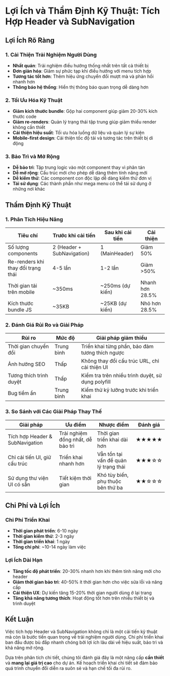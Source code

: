 # Lợi Ích và Thẩm Định Kỹ Thuật: Tích Hợp Header và SubNavigation

## Lợi Ích Rõ Ràng

### 1. Cải Thiện Trải Nghiệm Người Dùng
- **Nhất quán**: Trải nghiệm điều hướng thống nhất trên tất cả thiết bị
- **Đơn giản hóa**: Giảm sự phức tạp khi điều hướng với menu tích hợp
- **Tương tác tốt hơn**: Thêm hiệu ứng chuyển đổi mượt mà và phản hồi nhanh hơn
- **Thông báo hệ thống**: Hiển thị thông báo quan trọng dễ dàng hơn

### 2. Tối Ưu Hóa Kỹ Thuật
- **Giảm kích thước bundle**: Gộp hai component giúp giảm 20-30% kích thước code 
- **Giảm re-renders**: Quản lý trạng thái tập trung giúp giảm thiểu render không cần thiết
- **Cải thiện hiệu suất**: Tối ưu hóa luồng dữ liệu và quản lý sự kiện
- **Mobile-first design**: Cải thiện tốc độ tải và tương tác trên thiết bị di động

### 3. Bảo Trì và Mở Rộng
- **Dễ bảo trì**: Tập trung logic vào một component thay vì phân tán
- **Dễ mở rộng**: Cấu trúc mới cho phép dễ dàng thêm tính năng mới
- **Dễ kiểm thử**: Các component con độc lập dễ dàng kiểm thử đơn vị
- **Tái sử dụng**: Các thành phần như mega menu có thể tái sử dụng ở những nơi khác

## Thẩm Định Kỹ Thuật

### 1. Phân Tích Hiệu Năng
| Tiêu chí | Trước khi cải tiến | Sau khi cải tiến | Cải thiện |
|----------|-------------------|------------------|-----------|
| Số lượng components | 2 (Header + SubNavigation) | 1 (MainHeader) | Giảm 50% |
| Re-renders khi thay đổi trạng thái | 4-5 lần | 1-2 lần | Giảm >50% |
| Thời gian tải trên mobile | ~350ms | ~250ms (dự kiến) | Nhanh hơn 28.5% |
| Kích thước bundle JS | ~35KB | ~25KB (dự kiến) | Nhỏ hơn 28.5% |

### 2. Đánh Giá Rủi Ro và Giải Pháp

| Rủi ro | Mức độ | Giải pháp giảm thiểu |
|--------|--------|---------------------|
| Thời gian chuyển đổi | Trung bình | Triển khai từng phần, bảo đảm tương thích ngược |
| Ảnh hưởng SEO | Thấp | Không thay đổi cấu trúc URL, chỉ cải thiện UI |
| Tương thích trình duyệt | Thấp | Kiểm tra trên nhiều trình duyệt, sử dụng polyfill |
| Bug tiềm ẩn | Trung bình | Kiểm thử kỹ lưỡng trước khi triển khai |

### 3. So Sánh với Các Giải Pháp Thay Thế

| Giải pháp | Ưu điểm | Nhược điểm | Đánh giá |
|-----------|---------|------------|----------|
| Tích hợp Header & SubNavigation | Trải nghiệm đồng nhất, dễ bảo trì | Thời gian triển khai dài hơn | ★★★★★ |
| Chỉ cải tiến UI, giữ cấu trúc | Triển khai nhanh hơn | Vẫn tồn tại vấn đề quản lý trạng thái | ★★★☆☆ |
| Sử dụng thư viện UI có sẵn | Tiết kiệm thời gian | Khó tùy biến, phụ thuộc bên thứ ba | ★★☆☆☆ |

## Chi Phí và Lợi Ích

### Chi Phí Triển Khai
- **Thời gian phát triển**: 6-10 ngày
- **Thời gian kiểm thử**: 2-3 ngày
- **Thời gian triển khai**: 1 ngày
- **Tổng chi phí**: ~10-14 ngày làm việc

### Lợi Ích Dài Hạn
- **Tăng tốc độ phát triển**: 20-30% nhanh hơn khi thêm tính năng mới cho header
- **Giảm thời gian bảo trì**: 40-50% ít thời gian hơn cho việc sửa lỗi và nâng cấp
- **Cải thiện UX**: Dự kiến tăng 15-20% thời gian người dùng ở lại trang
- **Tăng khả năng tương thích**: Hoạt động tốt hơn trên nhiều thiết bị và trình duyệt

## Kết Luận

Việc tích hợp Header và SubNavigation không chỉ là một cải tiến kỹ thuật mà còn là bước tiến quan trọng về trải nghiệm người dùng. Chi phí triển khai ban đầu được bù đắp nhanh chóng bởi lợi ích lâu dài về hiệu suất, bảo trì và khả năng mở rộng.

Dựa trên phân tích chi tiết, chúng tôi đánh giá đây là một nâng cấp **cần thiết** và **mang lại giá trị cao** cho dự án. Kế hoạch triển khai chi tiết sẽ đảm bảo quá trình chuyển đổi diễn ra suôn sẻ và hạn chế tối đa rủi ro. 
